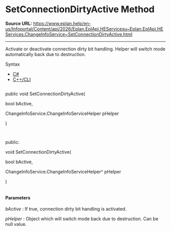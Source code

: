 # SetConnectionDirtyActive Method

**Source URL:** https://www.eplan.help/en-us/Infoportal/Content/api/2026/Eplan.EplApi.HEServicesu~Eplan.EplApi.HEServices.ChangeInfoService~SetConnectionDirtyActive.html

---

Activate or deactivate connection dirty bit handling. Helper will switch mode automatically back due to destruction.

Syntax

- [C#](#i-syntax-CS)
- [C++/CLI](#i-syntax-CPP2005)

```
```
public void SetConnectionDirtyActive( 

   bool bActive,

   ChangeInfoService.ChangeInfoServiceHelper pHelper

)
```
```

```
```
public:

void SetConnectionDirtyActive( 

   bool bActive,

   ChangeInfoService.ChangeInfoServiceHelper^ pHelper

)
```
```

#### Parameters

*bActive*
:   If true, connection dirty bit handling is activated.

*pHelper*
:   Object which will switch mode back due to destruction. Can be null value.
